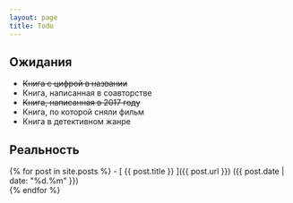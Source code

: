 ```yaml
---
layout: page
title: Todo
---
```


## Ожидания 
- ~~Книга с цифрой в названии~~
- Книга, написанная в соавторстве 
- ~~Книга, написанная в 2017 году~~ 
- Книга, по которой сняли фильм 
- Книга в детективном жанре

## Реальность
{% for post in site.posts %} - [ {{ post.title }} ]({{ post.url }}) ({{ post.date | date: "%d.%m" }})  
{% endfor %}
